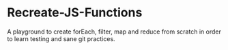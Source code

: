 # Recreate-JS-Functions
A playground to create forEach, filter, map and reduce from scratch in order to learn testing and sane git practices.

